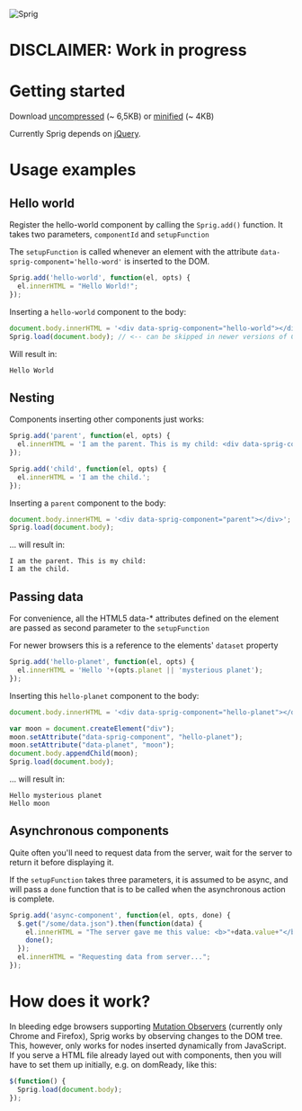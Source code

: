 ![Sprig](http://bjoergenaess.no/sprig.jpg?new-cache-key-pls)

# DISCLAIMER: Work in progress

# Getting started

Download [uncompressed](http://raw.github.com/bjoerge/sprig/master/sprig.js) (~ 6,5KB) 
or [minified](http://raw.github.com/bjoerge/sprig/master/sprig.min.js) (~ 4KB)

Currently Sprig depends on [jQuery](http://jquery.com).

# Usage examples

## Hello world

Register the hello-world component by calling the `Sprig.add()` function. It takes two parameters, `componentId` and `setupFunction`

The `setupFunction` is called whenever an element with the attribute `data-sprig-component='hello-word'` is inserted to the DOM.

```js
Sprig.add('hello-world', function(el, opts) {
  el.innerHTML = "Hello World!";
});
```

Inserting a `hello-world` component to the body:

```js
document.body.innerHTML = '<div data-sprig-component="hello-world"></div>';
Sprig.load(document.body); // <-- can be skipped in newer versions of Chrome and Firefox
```

Will result in:

```
Hello World
```

## Nesting

Components inserting other components just works:

```js
Sprig.add('parent', function(el, opts) {
  el.innerHTML = 'I am the parent. This is my child: <div data-sprig-component="child"></div>';
});

Sprig.add('child', function(el, opts) {
  el.innerHTML = 'I am the child.';
});
```

Inserting a `parent` component to the body:

```js
document.body.innerHTML = '<div data-sprig-component="parent"></div>';
Sprig.load(document.body);
```

... will result in:

```
I am the parent. This is my child:
I am the child.
```

## Passing data

For convenience, all the HTML5 data-* attributes defined on the element are passed as second parameter to the
`setupFunction`

For newer browsers this is a reference to the elements' `dataset` property

```js
Sprig.add('hello-planet', function(el, opts) {
  el.innerHTML = 'Hello '+(opts.planet || 'mysterious planet');
});
```

Inserting this `hello-planet` component to the body:

```js
document.body.innerHTML = '<div data-sprig-component="hello-planet"></div>';

var moon = document.createElement("div");
moon.setAttribute("data-sprig-component", "hello-planet");
moon.setAttribute("data-planet", "moon");
document.body.appendChild(moon);
Sprig.load(document.body);
```

... will result in:

```
Hello mysterious planet
Hello moon
```

## Asynchronous components

Quite often you'll need to request data from the server, wait for the server to return it before displaying it. 

If the `setupFunction` takes three parameters, it is assumed to be async, and will pass a `done` function that is to 
be called when the asynchronous action is complete.

```js
Sprig.add('async-component', function(el, opts, done) {
  $.get("/some/data.json").then(function(data) {
    el.innerHTML = "The server gave me this value: <b>"+data.value+"</b>";
    done();
  });
  el.innerHTML = "Requesting data from server...";
});
```

# How does it work?

In bleeding edge browsers supporting [Mutation Observers](http://dvcs.w3.org/hg/domcore/raw-file/tip/Overview.html#mutation-observers)
(currently only Chrome and Firefox), Sprig works by observing changes to the DOM tree. This, however, only works
for nodes inserted dynamically from JavaScript. If you serve a HTML file already layed out with components, then you will 
have to set them up initially, e.g. on domReady, like this:

```js
$(function() {
  Sprig.load(document.body);
});
```
